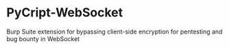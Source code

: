 # PyCript-WebSocket
Burp Suite extension for bypassing client-side encryption for pentesting and bug bounty in WebSocket
